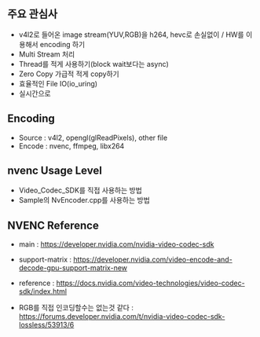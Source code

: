 ## 주요 관심사
- v4l2로 들어온 image stream(YUV,RGB)을 h264, hevc로 손실없이 / HW를 이용해서 encoding 하기
- Multi Stream 처리
- Thread를 적게 사용하기(block wait보다는 async)
- Zero Copy 가급적 적게 copy하기
- 효율적인 File IO(io_uring)
- 실시간으로

## Encoding
- Source : v4l2, opengl(glReadPixels), other file
- Encode : nvenc, ffmpeg, libx264

## nvenc Usage Level
- Video_Codec_SDK를 직접 사용하는 방법
- Sample의 NvEncoder.cpp를 사용하는 방법

## NVENC Reference
- main : https://developer.nvidia.com/nvidia-video-codec-sdk
- support-matrix : https://developer.nvidia.com/video-encode-and-decode-gpu-support-matrix-new
- reference : https://docs.nvidia.com/video-technologies/video-codec-sdk/index.html

- RGB를 직접 인코딩할수는 없는것 같다 : https://forums.developer.nvidia.com/t/nvidia-video-codec-sdk-lossless/53913/6